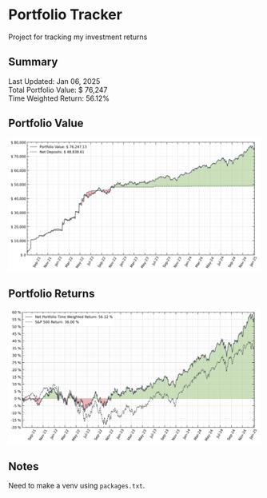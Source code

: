 # Portfolio Tracker
Project for tracking my investment returns

## Summary
Last Updated: Jan 06, 2025\
Total Portfolio Value:  $ 76,247\
Time Weighted Return: 56.12%

## Portfolio Value
![Portfolio Value](./output/portfolio-value.png)

## Portfolio Returns
![Portfolio Returns](./output/percent-returns.png)

## Notes
Need to make a venv using `packages.txt`.
